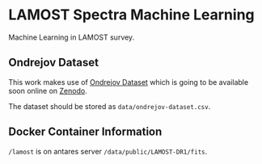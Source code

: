 # LAMOST Spectra Machine Learning

Machine Learning in LAMOST survey.

## Ondrejov Dataset

This work makes use of
[Ondrejov Dataset](https://github.com/podondra/ondrejov-dataset)
which is going to be available soon online on [Zenodo](https://zenodo.org/).

The dataset should be stored as `data/ondrejov-dataset.csv`.

## Docker Container Information

`/lamost` is on antares server `/data/public/LAMOST-DR1/fits`.
